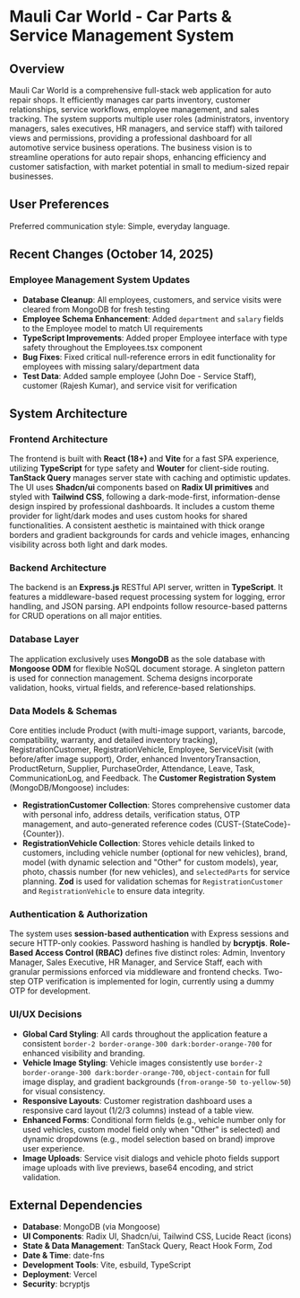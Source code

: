 # Mauli Car World - Car Parts & Service Management System

## Overview
Mauli Car World is a comprehensive full-stack web application for auto repair shops. It efficiently manages car parts inventory, customer relationships, service workflows, employee management, and sales tracking. The system supports multiple user roles (administrators, inventory managers, sales executives, HR managers, and service staff) with tailored views and permissions, providing a professional dashboard for all automotive service business operations. The business vision is to streamline operations for auto repair shops, enhancing efficiency and customer satisfaction, with market potential in small to medium-sized repair businesses.

## User Preferences
Preferred communication style: Simple, everyday language.

## Recent Changes (October 14, 2025)
### Employee Management System Updates
- **Database Cleanup**: All employees, customers, and service visits were cleared from MongoDB for fresh testing
- **Employee Schema Enhancement**: Added `department` and `salary` fields to the Employee model to match UI requirements
- **TypeScript Improvements**: Added proper Employee interface with type safety throughout the Employees.tsx component
- **Bug Fixes**: Fixed critical null-reference errors in edit functionality for employees with missing salary/department data
- **Test Data**: Added sample employee (John Doe - Service Staff), customer (Rajesh Kumar), and service visit for verification

## System Architecture

### Frontend Architecture
The frontend is built with **React (18+)** and **Vite** for a fast SPA experience, utilizing **TypeScript** for type safety and **Wouter** for client-side routing. **TanStack Query** manages server state with caching and optimistic updates. The UI uses **Shadcn/ui** components based on **Radix UI primitives** and styled with **Tailwind CSS**, following a dark-mode-first, information-dense design inspired by professional dashboards. It includes a custom theme provider for light/dark modes and uses custom hooks for shared functionalities. A consistent aesthetic is maintained with thick orange borders and gradient backgrounds for cards and vehicle images, enhancing visibility across both light and dark modes.

### Backend Architecture
The backend is an **Express.js** RESTful API server, written in **TypeScript**. It features a middleware-based request processing system for logging, error handling, and JSON parsing. API endpoints follow resource-based patterns for CRUD operations on all major entities.

### Database Layer
The application exclusively uses **MongoDB** as the sole database with **Mongoose ODM** for flexible NoSQL document storage. A singleton pattern is used for connection management. Schema designs incorporate validation, hooks, virtual fields, and reference-based relationships.

### Data Models & Schemas
Core entities include Product (with multi-image support, variants, barcode, compatibility, warranty, and detailed inventory tracking), RegistrationCustomer, RegistrationVehicle, Employee, ServiceVisit (with before/after image support), Order, enhanced InventoryTransaction, ProductReturn, Supplier, PurchaseOrder, Attendance, Leave, Task, CommunicationLog, and Feedback.
The **Customer Registration System** (MongoDB/Mongoose) includes:
- **RegistrationCustomer Collection**: Stores comprehensive customer data with personal info, address details, verification status, OTP management, and auto-generated reference codes (CUST-{StateCode}-{Counter}).
- **RegistrationVehicle Collection**: Stores vehicle details linked to customers, including vehicle number (optional for new vehicles), brand, model (with dynamic selection and "Other" for custom models), year, photo, chassis number (for new vehicles), and `selectedParts` for service planning.
**Zod** is used for validation schemas for `RegistrationCustomer` and `RegistrationVehicle` to ensure data integrity.

### Authentication & Authorization
The system uses **session-based authentication** with Express sessions and secure HTTP-only cookies. Password hashing is handled by **bcryptjs**. **Role-Based Access Control (RBAC)** defines five distinct roles: Admin, Inventory Manager, Sales Executive, HR Manager, and Service Staff, each with granular permissions enforced via middleware and frontend checks. Two-step OTP verification is implemented for login, currently using a dummy OTP for development.

### UI/UX Decisions
- **Global Card Styling**: All cards throughout the application feature a consistent `border-2 border-orange-300 dark:border-orange-700` for enhanced visibility and branding.
- **Vehicle Image Styling**: Vehicle images consistently use `border-2 border-orange-300 dark:border-orange-700`, `object-contain` for full image display, and gradient backgrounds (`from-orange-50 to-yellow-50`) for visual consistency.
- **Responsive Layouts**: Customer registration dashboard uses a responsive card layout (1/2/3 columns) instead of a table view.
- **Enhanced Forms**: Conditional form fields (e.g., vehicle number only for used vehicles, custom model field only when "Other" is selected) and dynamic dropdowns (e.g., model selection based on brand) improve user experience.
- **Image Uploads**: Service visit dialogs and vehicle photo fields support image uploads with live previews, base64 encoding, and strict validation.

## External Dependencies

- **Database**: MongoDB (via Mongoose)
- **UI Components**: Radix UI, Shadcn/ui, Tailwind CSS, Lucide React (icons)
- **State & Data Management**: TanStack Query, React Hook Form, Zod
- **Date & Time**: date-fns
- **Development Tools**: Vite, esbuild, TypeScript
- **Deployment**: Vercel
- **Security**: bcryptjs